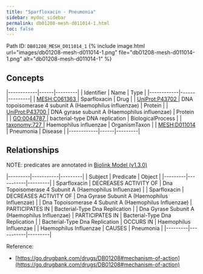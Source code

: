 ```yaml
---
title: "Sparfloxacin - Pneumonia"
sidebar: mydoc_sidebar
permalink: db01208-mesh-d011014-1.html
toc: false 
---
```



Path ID: `DB01208_MESH_D011014_1`
{% include image.html url="images/db01208-mesh-d011014-1.png" file="db01208-mesh-d011014-1.png" alt="db01208-mesh-d011014-1" %}

## Concepts

|------------|------|---------|
| Identifier | Name | Type    |
|------------|------|---------|
| <a href="https://identifiers.org/MESH:C061363">MESH:C061363 </a> | Sparfloxacin | Drug |
| <a href="https://identifiers.org/UniProt:P43702">UniProt:P43702 </a> | DNA topoisomerase 4 subunit A (Haemophilus influenzae) | Protein |
| <a href="https://identifiers.org/UniProt:P43700">UniProt:P43700 </a> | DNA gyrase subunit A (Haemophilus influenzae) | Protein |
| <a href="https://identifiers.org/GO:0044787">GO:0044787 </a> | bacterial-type DNA replication | BiologicalProcess |
| <a href="https://identifiers.org/taxonomy:727">taxonomy:727 </a> | Haemophilus influenzae | OrganismTaxon |
| <a href="https://identifiers.org/MESH:D011014">MESH:D011014 </a> | Pneumonia | Disease |
|------------|------|---------|

## Relationships


NOTE: predicates are annotated in <a href="https://github.com/biolink/biolink-model/releases/tag/v1.3.0">Biolink Model (v1.3.0)</a>

|---------|-----------|---------|
| Subject | Predicate | Object  |
|---------|-----------|---------|
| Sparfloxacin | DECREASES ACTIVITY OF | Dna Topoisomerase 4 Subunit A (Haemophilus Influenzae) |
| Sparfloxacin | DECREASES ACTIVITY OF | Dna Gyrase Subunit A (Haemophilus Influenzae) |
| Dna Topoisomerase 4 Subunit A (Haemophilus Influenzae) | PARTICIPATES IN | Bacterial-Type Dna Replication |
| Dna Gyrase Subunit A (Haemophilus Influenzae) | PARTICIPATES IN | Bacterial-Type Dna Replication |
| Bacterial-Type Dna Replication | OCCURS IN | Haemophilus Influenzae |
| Haemophilus Influenzae | CAUSES | Pneumonia |
|---------|-----------|---------|

Reference: 
  - [https://go.drugbank.com/drugs/DB01208#mechanism-of-action](https://go.drugbank.com/drugs/DB01208#mechanism-of-action)
